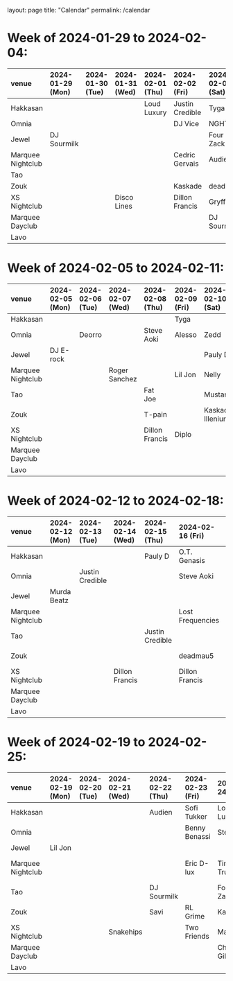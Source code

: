 layout: page
title: "Calendar"
permalink: /calendar
# Week of 2024-01-29 to 2024-02-04:
| venue             | 2024-01-29 (Mon)   | 2024-01-30 (Tue)   | 2024-01-31 (Wed)   | 2024-02-01 (Thu)   | 2024-02-02 (Fri)   | 2024-02-03 (Sat)   | 2024-02-04 (Sun)   |
|:------------------|:-------------------|:-------------------|:-------------------|:-------------------|:-------------------|:-------------------|:-------------------|
| Hakkasan          |                    |                    |                    | Loud Luxury        | Justin Credible    | Tyga               |                    |
| Omnia             |                    |                    |                    |                    | DJ Vice            | NGHTMRE            |                    |
| Jewel             | DJ Sourmilk        |                    |                    |                    |                    | Four Color Zack    |                    |
| Marquee Nightclub |                    |                    |                    |                    | Cedric Gervais     | Audien             |                    |
| Tao               |                    |                    |                    |                    |                    |                    |                    |
| Zouk              |                    |                    |                    |                    | Kaskade            | deadmau5           |                    |
| XS Nightclub      |                    |                    | Disco Lines        |                    | Dillon Francis     | Gryffin            |                    |
| Marquee Dayclub   |                    |                    |                    |                    |                    | DJ Sourmilk        |                    |
| Lavo              |                    |                    |                    |                    |                    |                    |                    |
# Week of 2024-02-05 to 2024-02-11:
| venue             | 2024-02-05 (Mon)   | 2024-02-06 (Tue)   | 2024-02-07 (Wed)   | 2024-02-08 (Thu)   | 2024-02-09 (Fri)   | 2024-02-10 (Sat)   | 2024-02-11 (Sun)   |
|:------------------|:-------------------|:-------------------|:-------------------|:-------------------|:-------------------|:-------------------|:-------------------|
| Hakkasan          |                    |                    |                    |                    | Tyga               |                    |                    |
| Omnia             |                    | Deorro             |                    | Steve Aoki         | Alesso             | Zedd               | Lil Jon            |
| Jewel             | DJ E-rock          |                    |                    |                    |                    | Pauly D            |                    |
| Marquee Nightclub |                    |                    | Roger Sanchez      |                    | Lil Jon            | Nelly              |                    |
| Tao               |                    |                    |                    | Fat Joe            |                    | Mustard            |                    |
| Zouk              |                    |                    |                    | T-pain             |                    | Kaskade, Illenium  | Ludacris           |
| XS Nightclub      |                    |                    |                    | Dillon Francis     | Diplo              |                    | Marshmello         |
| Marquee Dayclub   |                    |                    |                    |                    |                    |                    |                    |
| Lavo              |                    |                    |                    |                    |                    |                    |                    |
# Week of 2024-02-12 to 2024-02-18:
| venue             | 2024-02-12 (Mon)   | 2024-02-13 (Tue)   | 2024-02-14 (Wed)   | 2024-02-15 (Thu)   | 2024-02-16 (Fri)   | 2024-02-17 (Sat)   | 2024-02-18 (Sun)   |
|:------------------|:-------------------|:-------------------|:-------------------|:-------------------|:-------------------|:-------------------|:-------------------|
| Hakkasan          |                    |                    |                    | Pauly D            | O.T. Genasis       | Sofi Tukker        |                    |
| Omnia             |                    | Justin Credible    |                    |                    | Steve Aoki         | Loud Luxury        |                    |
| Jewel             | Murda Beatz        |                    |                    |                    |                    | DJ Drama           |                    |
| Marquee Nightclub |                    |                    |                    |                    | Lost Frequencies   | Cedric Gervais     |                    |
| Tao               |                    |                    |                    | Justin Credible    |                    |                    |                    |
| Zouk              |                    |                    |                    |                    | deadmau5           | RL Grime           |                    |
| XS Nightclub      |                    |                    | Dillon Francis     |                    | Dillon Francis     | Two Friends        |                    |
| Marquee Dayclub   |                    |                    |                    |                    |                    | Deorro             | Audien             |
| Lavo              |                    |                    |                    |                    |                    |                    |                    |
# Week of 2024-02-19 to 2024-02-25:
| venue             | 2024-02-19 (Mon)   | 2024-02-20 (Tue)   | 2024-02-21 (Wed)   | 2024-02-22 (Thu)   | 2024-02-23 (Fri)   | 2024-02-24 (Sat)   | 2024-02-25 (Sun)   |
|:------------------|:-------------------|:-------------------|:-------------------|:-------------------|:-------------------|:-------------------|:-------------------|
| Hakkasan          |                    |                    |                    | Audien             | Sofi Tukker        | Loud Luxury        |                    |
| Omnia             |                    |                    |                    |                    | Benny Benassi      | Steve Aoki         |                    |
| Jewel             | Lil Jon            |                    |                    |                    |                    |                    |                    |
| Marquee Nightclub |                    |                    |                    |                    | Eric D-lux         | Timmy Trumpet      | Ying Yang Twins    |
| Tao               |                    |                    |                    | DJ Sourmilk        |                    | Four Color Zack    |                    |
| Zouk              |                    |                    |                    | Savi               | RL Grime           | Kaskade            |                    |
| XS Nightclub      |                    |                    | Snakehips          |                    | Two Friends        | Marshmello         |                    |
| Marquee Dayclub   |                    |                    |                    |                    |                    | Cheyenne Giles     | DJ Lema            |
| Lavo              |                    |                    |                    |                    |                    |                    |                    |
